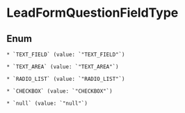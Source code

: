 
# LeadFormQuestionFieldType

## Enum


    * `TEXT_FIELD` (value: `"TEXT_FIELD"`)

    * `TEXT_AREA` (value: `"TEXT_AREA"`)

    * `RADIO_LIST` (value: `"RADIO_LIST"`)

    * `CHECKBOX` (value: `"CHECKBOX"`)

    * `null` (value: `"null"`)



